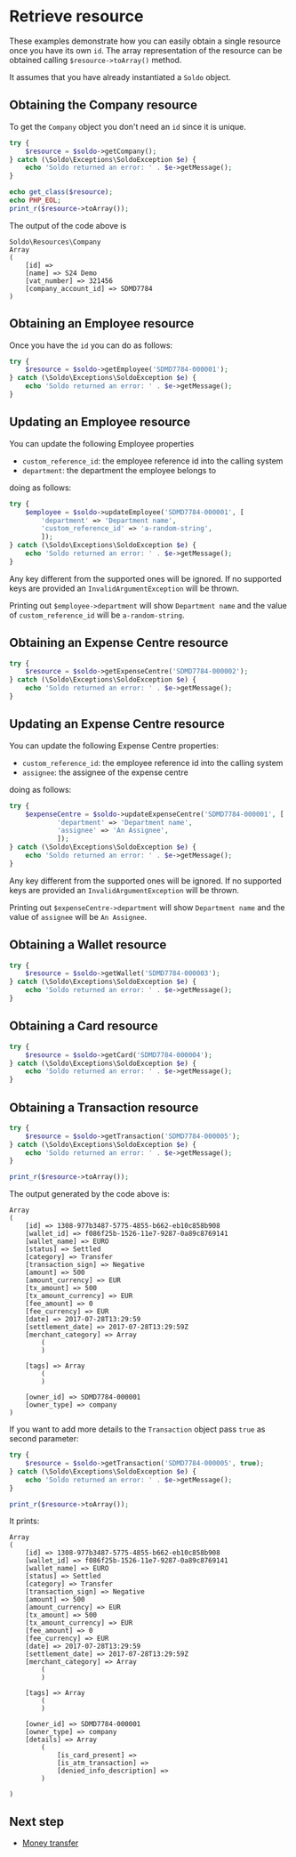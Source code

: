 # Retrieve resource

These examples demonstrate how you can easily obtain a single resource once you have its own `id`. The array representation of the resource can be obtained calling `$resource->toArray()` method.

It assumes that you have already instantiated a `Soldo` object.

## Obtaining the Company resource

To get the `Company` object you don't need an `id` since it is unique.

```php
try {
    $resource = $soldo->getCompany();
} catch (\Soldo\Exceptions\SoldoException $e) {
    echo 'Soldo returned an error: ' . $e->getMessage();
}

echo get_class($resource);
echo PHP_EOL;
print_r($resource->toArray());
```

The output of the code above is

```
Soldo\Resources\Company
Array
(
    [id] =>
    [name] => S24 Demo
    [vat_number] => 321456
    [company_account_id] => SDMD7784
)
```

## Obtaining an Employee resource

Once you have the `id` you can do as follows:

```php
try {
    $resource = $soldo->getEmployee('SDMD7784-000001');
} catch (\Soldo\Exceptions\SoldoException $e) {
    echo 'Soldo returned an error: ' . $e->getMessage();
}
```

## Updating an Employee resource

You can update the following Employee properties
- `custom_reference_id`: the employee reference id into the calling system
- `department`: the department the employee belongs to

doing as follows:

```php
try {
    $employee = $soldo->updateEmployee('SDMD7784-000001', [
        'department' => 'Department name',
        'custom_reference_id' => 'a-random-string',
        ]);
} catch (\Soldo\Exceptions\SoldoException $e) {
    echo 'Soldo returned an error: ' . $e->getMessage();
}
```

Any key different from the supported ones will be ignored. If no supported keys are provided an `InvalidArgumentException` will be thrown.

Printing out `$employee->department` will show `Department name` and the value of `custom_reference_id` will be `a-random-string`.

## Obtaining an Expense Centre resource

```php
try {
    $resource = $soldo->getExpenseCentre('SDMD7784-000002');
} catch (\Soldo\Exceptions\SoldoException $e) {
    echo 'Soldo returned an error: ' . $e->getMessage();
}
```


## Updating an  Expense Centre resource

You can update the following  Expense Centre properties:
- `custom_reference_id`: the employee reference id into the calling system
- `assignee`: the assignee of the expense centre

doing as follows:

```php
try {
    $expenseCentre = $soldo->updateExpenseCentre('SDMD7784-000001', [
            'department' => 'Department name',
            'assignee' => 'An Assignee',
            ]);
} catch (\Soldo\Exceptions\SoldoException $e) {
    echo 'Soldo returned an error: ' . $e->getMessage();
}
```

Any key different from the supported ones will be ignored. If no supported keys are provided an `InvalidArgumentException` will be thrown.

Printing out `$expenseCentre->department` will show `Department name` and the value of `assignee` will be `An Assignee`.

## Obtaining a Wallet resource

```php
try {
    $resource = $soldo->getWallet('SDMD7784-000003');
} catch (\Soldo\Exceptions\SoldoException $e) {
    echo 'Soldo returned an error: ' . $e->getMessage();
}
```


## Obtaining a Card resource

```php
try {
    $resource = $soldo->getCard('SDMD7784-000004');
} catch (\Soldo\Exceptions\SoldoException $e) {
    echo 'Soldo returned an error: ' . $e->getMessage();
}
```

## Obtaining a Transaction resource

```php
try {
    $resource = $soldo->getTransaction('SDMD7784-000005');
} catch (\Soldo\Exceptions\SoldoException $e) {
    echo 'Soldo returned an error: ' . $e->getMessage();
}

print_r($resource->toArray());
```

The output generated by the code above is:

```
Array
(
    [id] => 1308-977b3487-5775-4855-b662-eb10c858b908
    [wallet_id] => f086f25b-1526-11e7-9287-0a89c8769141
    [wallet_name] => EURO
    [status] => Settled
    [category] => Transfer
    [transaction_sign] => Negative
    [amount] => 500
    [amount_currency] => EUR
    [tx_amount] => 500
    [tx_amount_currency] => EUR
    [fee_amount] => 0
    [fee_currency] => EUR
    [date] => 2017-07-28T13:29:59
    [settlement_date] => 2017-07-28T13:29:59Z
    [merchant_category] => Array
        (
        )

    [tags] => Array
        (
        )

    [owner_id] => SDMD7784-000001
    [owner_type] => company
)
```

If you want to add more details to the `Transaction` object pass `true` as second parameter:

```php
try {
    $resource = $soldo->getTransaction('SDMD7784-000005', true);
} catch (\Soldo\Exceptions\SoldoException $e) {
    echo 'Soldo returned an error: ' . $e->getMessage();
}

print_r($resource->toArray());
```

It prints:

```
Array
(
    [id] => 1308-977b3487-5775-4855-b662-eb10c858b908
    [wallet_id] => f086f25b-1526-11e7-9287-0a89c8769141
    [wallet_name] => EURO
    [status] => Settled
    [category] => Transfer
    [transaction_sign] => Negative
    [amount] => 500
    [amount_currency] => EUR
    [tx_amount] => 500
    [tx_amount_currency] => EUR
    [fee_amount] => 0
    [fee_currency] => EUR
    [date] => 2017-07-28T13:29:59
    [settlement_date] => 2017-07-28T13:29:59Z
    [merchant_category] => Array
        (
        )

    [tags] => Array
        (
        )

    [owner_id] => SDMD7784-000001
    [owner_type] => company
    [details] => Array
        (
            [is_card_present] =>
            [is_atm_transaction] =>
            [denied_info_description] =>
        )

)
```

## Next step
- [Money transfer](./transfer.md)

